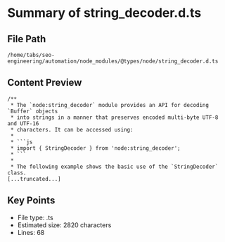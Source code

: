 # Summary of string_decoder.d.ts
  
## File Path
`/home/tabs/seo-engineering/automation/node_modules/@types/node/string_decoder.d.ts`

## Content Preview
```
/**
 * The `node:string_decoder` module provides an API for decoding `Buffer` objects
 * into strings in a manner that preserves encoded multi-byte UTF-8 and UTF-16
 * characters. It can be accessed using:
 *
 * ```js
 * import { StringDecoder } from 'node:string_decoder';
 * ```
 *
 * The following example shows the basic use of the `StringDecoder` class.
[...truncated...]
```

## Key Points
- File type: .ts
- Estimated size: 2820 characters
- Lines: 68
